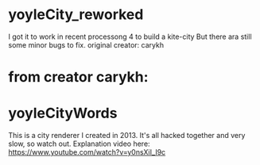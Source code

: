 # yoyleCity_reworked
I got it to work in recent processong 4 to build a kite-city
But there ara still some minor bugs to fix.
original creator: carykh

# from creator carykh:
# yoyleCityWords
This is a city renderer I created in 2013. It's all hacked together and very slow, so watch out. Explanation video here: https://www.youtube.com/watch?v=y0nsXiI_I9c
